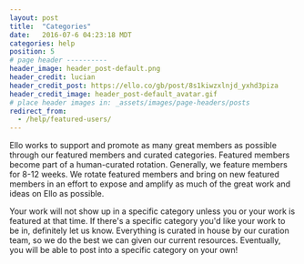 ```yaml
---
layout: post
title:  "Categories"
date:   2016-07-6 04:23:18 MDT
categories: help
position: 5
# page header ----------
header_image: header_post-default.png
header_credit: lucian
header_credit_post: https://ello.co/gb/post/8s1kiwzxlnjd_yxhd3piza
header_credit_image: header_post-default_avatar.gif
# place header images in: _assets/images/page-headers/posts
redirect_from:
  - /help/featured-users/
---
```

Ello works to support and promote as many great members as possible through our featured members and curated categories. Featured members become part of a human-curated rotation. Generally, we feature members for 8-12 weeks. We rotate featured members and bring on new featured members in an effort to expose and amplify as much of the great work and ideas on Ello as possible.

Your work will not show up in a specific category unless you or your work is featured at that time. If there's a specific category you'd like your work to be in, definitely let us know. Everything is curated in house by our curation team, so we do the best we can given our current resources. Eventually, you will be able to post into a specific category on your own!
